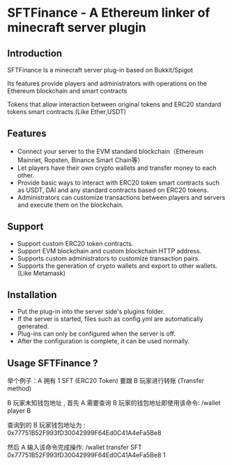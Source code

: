 # SFTFinance - A Ethereum linker of minecraft server plugin

## Introduction

SFTFinance Is a minecraft server plug-in based on Bukkit/Spigot

Its features provide players and administrators with operations on the Ethereum blockchain and smart contracts

Tokens that allow interaction between original tokens and ERC20 standard tokens smart contracts.(Like Ether,USDT)

## Features

- Connect your server to the EVM standard blockchain（Ethereum Mainnet, Ropsten, Binance Smart Chain等）
- Let players have their own crypto wallets and transfer money to each other.
- Provide basic ways to interact with ERC20 token smart contracts such as USDT, DAI and any standard contracts based on ERC20 tokens.
- Administrators can customize transactions between players and servers and execute them on the blockchain.

## Support

- Support custom ERC20 token contracts.
- Support EVM blockchain and custom blockchain HTTP address.
- Supports custom administrators to customize transaction pairs.
- Supports the generation of crypto wallets and export to other wallets. (Like Metamask)

## Installation

- Put the plug-in into the server side's plugins folder.
- If the server is started, files such as config.yml are automatically generated.
- Plug-ins can only be configured when the server is off.
- After the configuration is complete, it can be used normally.

## Usage SFTFinance ?

举个例子：A 拥有 1 SFT (ERC20 Token) 要跟 B 玩家进行转账 (Transfer method)

B 玩家未知钱包地址 , 首先 A 需要查询 B 玩家的钱包地址即使用该命令: /wallet player B

查询到的 B 玩家钱包地址为 : 0x77751B52F993fD30042999F64Ed0C41A4eFa5Be8

然后 A 输入该命令完成操作: /wallet transfer SFT 0x77751B52F993fD30042999F64Ed0C41A4eFa5Be8 1
